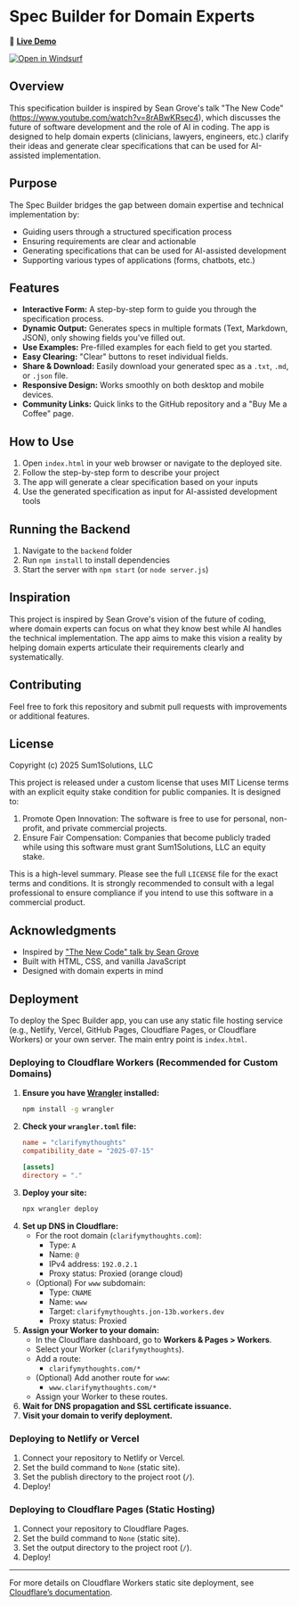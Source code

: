 # Spec Builder for Domain Experts

🚀 **[Live Demo](https://clarifymythoughts.com/)**

[![Open in Windsurf](https://img.shields.io/badge/Open%20in-Windsurf-blue.svg)](https://wind.surf)
## Overview

This specification builder is inspired by Sean Grove's talk "The New Code" (https://www.youtube.com/watch?v=8rABwKRsec4), which discusses the future of software development and the role of AI in coding. The app is designed to help domain experts (clinicians, lawyers, engineers, etc.) clarify their ideas and generate clear specifications that can be used for AI-assisted implementation.

## Purpose

The Spec Builder bridges the gap between domain expertise and technical implementation by:
- Guiding users through a structured specification process
- Ensuring requirements are clear and actionable
- Generating specifications that can be used for AI-assisted development
- Supporting various types of applications (forms, chatbots, etc.)

## Features

- **Interactive Form:** A step-by-step form to guide you through the specification process.
- **Dynamic Output:** Generates specs in multiple formats (Text, Markdown, JSON), only showing fields you've filled out.
- **Use Examples:** Pre-filled examples for each field to get you started.
- **Easy Clearing:** "Clear" buttons to reset individual fields.
- **Share & Download:** Easily download your generated spec as a `.txt`, `.md`, or `.json` file.
- **Responsive Design:** Works smoothly on both desktop and mobile devices.
- **Community Links:** Quick links to the GitHub repository and a "Buy Me a Coffee" page.

## How to Use

1. Open `index.html` in your web browser or navigate to the deployed site.
2. Follow the step-by-step form to describe your project
3. The app will generate a clear specification based on your inputs
4. Use the generated specification as input for AI-assisted development tools

## Running the Backend

1. Navigate to the `backend` folder
2. Run `npm install` to install dependencies
3. Start the server with `npm start` (or `node server.js`)

## Inspiration

This project is inspired by Sean Grove's vision of the future of coding, where domain experts can focus on what they know best while AI handles the technical implementation. The app aims to make this vision a reality by helping domain experts articulate their requirements clearly and systematically.

## Contributing

Feel free to fork this repository and submit pull requests with improvements or additional features.

## License

Copyright (c) 2025 Sum1Solutions, LLC

This project is released under a custom license that uses MIT License terms with an explicit equity stake condition for public companies. It is designed to:

1. Promote Open Innovation: The software is free to use for personal, non-profit, and private commercial projects.
2. Ensure Fair Compensation: Companies that become publicly traded while using this software must grant Sum1Solutions, LLC an equity stake.

This is a high-level summary. Please see the full `LICENSE` file for the exact terms and conditions. It is strongly recommended to consult with a legal professional to ensure compliance if you intend to use this software in a commercial product.

## Acknowledgments

- Inspired by ["The New Code" talk by Sean Grove](https://www.youtube.com/watch?v=8rABwKRsec4)
- Built with HTML, CSS, and vanilla JavaScript
- Designed with domain experts in mind

## Deployment

To deploy the Spec Builder app, you can use any static file hosting service (e.g., Netlify, Vercel, GitHub Pages, Cloudflare Pages, or Cloudflare Workers) or your own server. The main entry point is `index.html`.

### Deploying to Cloudflare Workers (Recommended for Custom Domains)

1. **Ensure you have [Wrangler](https://developers.cloudflare.com/workers/wrangler/) installed:**
   ```sh
   npm install -g wrangler
   ```
2. **Check your `wrangler.toml` file:**
   ```toml
   name = "clarifymythoughts"
   compatibility_date = "2025-07-15"

   [assets]
   directory = "."
   ```
3. **Deploy your site:**
   ```sh
   npx wrangler deploy
   ```
4. **Set up DNS in Cloudflare:**
   - For the root domain (`clarifymythoughts.com`):
     - Type: `A`
     - Name: `@`
     - IPv4 address: `192.0.2.1`
     - Proxy status: Proxied (orange cloud)
   - (Optional) For `www` subdomain:
     - Type: `CNAME`
     - Name: `www`
     - Target: `clarifymythoughts.jon-13b.workers.dev`
     - Proxy status: Proxied
5. **Assign your Worker to your domain:**
   - In the Cloudflare dashboard, go to **Workers & Pages > Workers**.
   - Select your Worker (`clarifymythoughts`).
   - Add a route:
     - `clarifymythoughts.com/*`
   - (Optional) Add another route for `www`:
     - `www.clarifymythoughts.com/*`
   - Assign your Worker to these routes.
6. **Wait for DNS propagation and SSL certificate issuance.**
7. **Visit your domain to verify deployment.**

### Deploying to Netlify or Vercel

1. Connect your repository to Netlify or Vercel.
2. Set the build command to `None` (static site).
3. Set the publish directory to the project root (`/`).
4. Deploy!

### Deploying to Cloudflare Pages (Static Hosting)

1. Connect your repository to Cloudflare Pages.
2. Set the build command to `None` (static site).
3. Set the output directory to the project root (`/`).
4. Deploy!

---

For more details on Cloudflare Workers static site deployment, see [Cloudflare’s documentation](https://developers.cloudflare.com/workers/platform/sites/).
